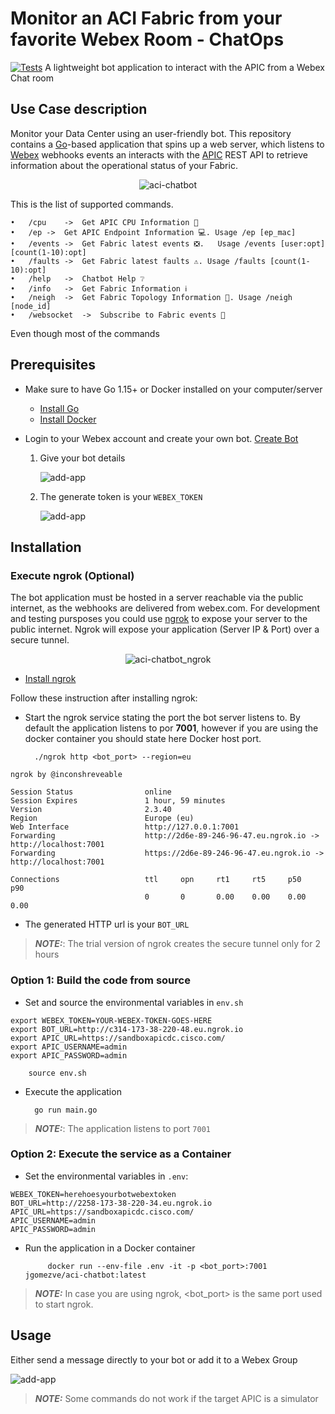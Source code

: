 # Monitor an ACI Fabric from your favorite Webex Room - ChatOps

[![Tests](https://github.com/jgomezve/aci-chatbot/actions/workflows/test.yml/badge.svg)](https://github.com/jgomezve/aci-chatbot/actions/workflows/test.yml)
A lightweight bot application to interact with the APIC from a Webex Chat room

## Use Case description

Monitor your Data Center using an user-friendly bot. This repository contains a [Go](https://go.dev/)-based application that spins up a web server, which listens to [Webex](https://www.webex.com/) webhooks events an interacts with the [APIC](https://www.cisco.com/c/en/us/products/cloud-systems-management/application-policy-infrastructure-controller-apic/index.html) REST API to retrieve information about the operational status of your Fabric.

<p align="center">
<img src="./docs/images/aci-chatbot.png" border="0" alt="aci-chatbot">
<br/>

This is the list of supported commands.

```
•	/cpu	->	Get APIC CPU Information 💾
•	/ep	->	Get APIC Endpoint Information 💻. Usage /ep [ep_mac] 
•	/events	->	Get Fabric latest events ❎.   Usage /events [user:opt] [count(1-10):opt] 
•	/faults	->	Get Fabric latest faults ⚠️. Usage /faults [count(1-10):opt] 
•	/help	->	Chatbot Help ❔
•	/info	->	Get Fabric Information ℹ️
•	/neigh	->	Get Fabric Topology Information 🔢. Usage /neigh [node_id] 
•	/websocket	->	Subscribe to Fabric events 📩
```

Even though most of the commands 

## Prerequisites

* Make sure to have Go 1.15+ or Docker installed on your computer/server

    * [Install Go](https://go.dev/doc/install)
    * [Install Docker](https://docs.docker.com/get-docker/)

* Login to your Webex account and create your own bot. [Create Bot](https://developer.webex.com/docs/bots)

    1. Give your bot details

        ![add-app](./docs/images/bot_details.png)
    
    2. The generate token is your `WEBEX_TOKEN`

        ![add-app](./docs/images/bot_token.png)

## Installation

### Execute ngrok (Optional)

The bot application must be hosted in a server reachable via the public internet, as the webhooks are delivered from webex.com. For development and testing pursposes you could use [ngrok](https://ngrok.com/) to expose your server to the public internet. Ngrok will expose your application (Server IP & Port) over a secure tunnel.

<p align="center">
<img src="./docs/images/aci-chatbot_ngrok.png" border="0" alt="aci-chatbot_ngrok">
<br/>

* [Install ngrok](https://ngrok.com/download)

Follow these instruction after installing ngrok:

* Start the ngrok service stating the port the bot server listens to. By default the application listens to por **7001**, however if you are using the docker container you should state here Docker host port.

        ./ngrok http <bot_port> --region=eu

```
ngrok by @inconshreveable    

Session Status                online
Session Expires               1 hour, 59 minutes
Version                       2.3.40
Region                        Europe (eu)
Web Interface                 http://127.0.0.1:7001
Forwarding                    http://2d6e-89-246-96-47.eu.ngrok.io -> http://localhost:7001
Forwarding                    https://2d6e-89-246-96-47.eu.ngrok.io -> http://localhost:7001

Connections                   ttl     opn     rt1     rt5     p50     p90
                              0       0       0.00    0.00    0.00    0.00
```

*  The generated HTTP url is your `BOT_URL`

> **_NOTE:_**:  The trial version of ngrok creates the secure tunnel only for 2 hours

### Option 1: Build the code from source

* Set and source the environmental variables in `env.sh`

```
export WEBEX_TOKEN=YOUR-WEBEX-TOKEN-GOES-HERE
export BOT_URL=http://c314-173-38-220-48.eu.ngrok.io
export APIC_URL=https://sandboxapicdc.cisco.com/
export APIC_USERNAME=admin
export APIC_PASSWORD=admin
```
        source env.sh

* Execute the application

        go run main.go

> **_NOTE:_**:  The application listens to port `7001`

### Option 2: Execute the service as a Container

* Set the environmental variables in `.env`:

```
WEBEX_TOKEN=herehoesyourbotwebextoken
BOT_URL=http://2258-173-38-220-34.eu.ngrok.io
APIC_URL=https://sandboxapicdc.cisco.com/
APIC_USERNAME=admin
APIC_PASSWORD=admin
```

*  Run the application in a Docker container

            docker run --env-file .env -it -p <bot_port>:7001 jgomezve/aci-chatbot:latest

> **_NOTE:_** In case you are using ngrok, <bot_port> is the same port used to start ngrok.

## Usage

Either send a message directly to your bot or add it to a Webex Group

![add-app](./docs/images/webex_message.png)

> **_NOTE:_** Some commands do not work if the target APIC is a simulator